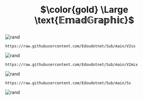  # <p align="center">$\color{gold} \Large \text{𝔼𝕞𝕒𝕕𝔾𝕣𝕒𝕡𝕙𝕚𝕔}$</p>

![rand](https://rand-xyz.now.sh/api/hello)

```
https://raw.githubusercontent.com/Edoudotnet/Sub/main/V2ss
```
![rand](https://rand-xyz.now.sh/api/hello)

```
https://raw.githubusercontent.com/Edoudotnet/Sub/main/V2mix
```
![rand](https://rand-xyz.now.sh/api/hello)

```
https://raw.githubusercontent.com/Edoudotnet/Sub/main/Ss
```
![rand](https://rand-xyz.now.sh/api/hello)
